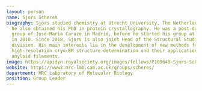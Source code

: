 ```yaml
---
layout: person
name: Sjors Scheres
biography: Sjors studied chemistry at Utrecht University, The Netherlands, where
  he also obtained his PhD in protein crystallography. He was a post-doc in the
  group of Jose-Maria Carazo in Madrid, before he started his group at the LMB
  in 2010. Since 2018, Sjors is also joint Head of the Structural Studies
  division. His main interests lie in the development of new methods for
  high-resolution cryo-EM structure determination and their application to
  amyloid filaments.
image: https://apidyn.royalsociety.org/images/fellows/P109648-Sjors-Scheres.jpg?width=275
website: https://www2.mrc-lmb.cam.ac.uk/groups/scheres/
department: MRC Laboratory of Molecular Biology
position: Group Leader
---
```

